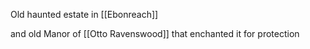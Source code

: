 Old haunted estate in [[Ebonreach]]

and old Manor of [[Otto Ravenswood]] that enchanted it for protection
